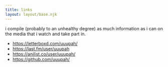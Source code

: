 ```yaml
---
title: links
layout: layout/base.njk
---
```


i compile (probably to an unhealthy degree) as much information as i can on the media that i watch and take part in. 

- https://letterboxd.com/uuupah/
- https://last.fm/user/uuupah
- https://anilist.co/user/uuupah/
- https://github.com/uuupah/